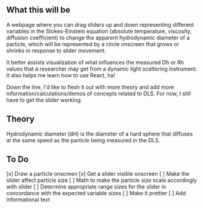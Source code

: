 ## What this will be
A webpage where you can drag sliders up and down representing different variables in the Stokes-Einstein equation (absolute temperature, viscosity, diffusion coefficient) to change the apparent hydrodynamic diameter of a particle, which will be represented by a circle onscreen that grows or shrinks in response to slider movement. 

It better assists visualization of what influences the measured Dh or Rh values that a researcher may get from a dynamic light scattering instrument. It also helps me learn how to use React, ha!

Down the line, I'd like to flesh it out with more theory and add more information/calculations/demos of concepts related to DLS. For now, I still have to get the slider working.

## Theory
Hydrodynamic diameter (dH) is the diameter of a hard sphere that diffuses at the same speed as the particle being measured in the DLS. 

## To Do
[x] Draw a particle onscreen
[x] Get a slider visible onscreen
[ ] Make the slider affect particle size
[ ] Math to make the particle size scale accordingly with slider
[ ] Determine appropriate range sizes for the slider in concordance with the expected variable sizes
[ ] Make it prettier
[ ] Add informational text
